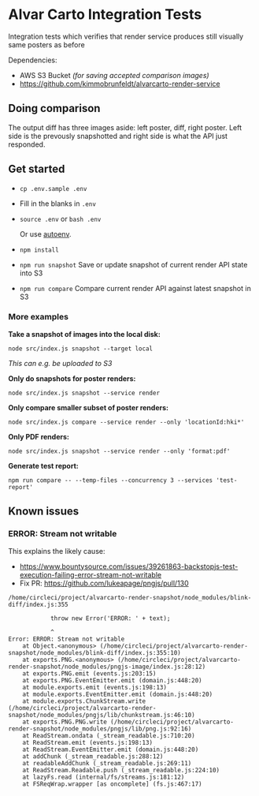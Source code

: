 # Alvar Carto Integration Tests

Integration tests which verifies that render service produces still visually
same posters as before

Dependencies:

* AWS S3 Bucket *(for saving accepted comparison images)*
* https://github.com/kimmobrunfeldt/alvarcarto-render-service


## Doing comparison

The output diff has three images aside: left poster, diff, right poster.
Left side is the prevously snapshotted and right side is what the API just
responded.

## Get started

* `cp .env.sample .env`
* Fill in the blanks in `.env`
* `source .env` or `bash .env`

  Or use [autoenv](https://github.com/kennethreitz/autoenv).

* `npm install`
* `npm run snapshot` Save or update snapshot of current render API state into S3
* `npm run compare` Compare current render API against latest snapshot in S3


### More examples


**Take a snapshot of images into the local disk:**

`node src/index.js snapshot --target local`

*This can e.g. be uploaded to S3*

**Only do snapshots for poster renders:**

`node src/index.js snapshot --service render`

**Only compare smaller subset of poster renders:**

`node src/index.js compare --service render --only 'locationId:hki*'`


**Only PDF renders:**

`node src/index.js snapshot --service render --only 'format:pdf'`


**Generate test report:**

`npm run compare -- --temp-files --concurrency 3 --services 'test-report'`


## Known issues


### ERROR: Stream not writable

This explains the likely cause:

* https://www.bountysource.com/issues/39261863-backstopjs-test-execution-failing-error-stream-not-writable
* Fix PR: https://github.com/lukeapage/pngjs/pull/130

```
/home/circleci/project/alvarcarto-render-snapshot/node_modules/blink-diff/index.js:355

			throw new Error('ERROR: ' + text);

			^
Error: ERROR: Stream not writable
    at Object.<anonymous> (/home/circleci/project/alvarcarto-render-snapshot/node_modules/blink-diff/index.js:355:10)
    at exports.PNG.<anonymous> (/home/circleci/project/alvarcarto-render-snapshot/node_modules/pngjs-image/index.js:28:12)
    at exports.PNG.emit (events.js:203:15)
    at exports.PNG.EventEmitter.emit (domain.js:448:20)
    at module.exports.emit (events.js:198:13)
    at module.exports.EventEmitter.emit (domain.js:448:20)
    at module.exports.ChunkStream.write (/home/circleci/project/alvarcarto-render-snapshot/node_modules/pngjs/lib/chunkstream.js:46:10)
    at exports.PNG.PNG.write (/home/circleci/project/alvarcarto-render-snapshot/node_modules/pngjs/lib/png.js:92:16)
    at ReadStream.ondata (_stream_readable.js:710:20)
    at ReadStream.emit (events.js:198:13)
    at ReadStream.EventEmitter.emit (domain.js:448:20)
    at addChunk (_stream_readable.js:288:12)
    at readableAddChunk (_stream_readable.js:269:11)
    at ReadStream.Readable.push (_stream_readable.js:224:10)
    at lazyFs.read (internal/fs/streams.js:181:12)
    at FSReqWrap.wrapper [as oncomplete] (fs.js:467:17)
```
